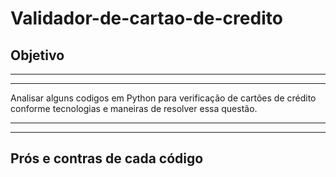 # Validador-de-cartao-de-credito


## Objetivo

---
---

Analisar alguns codigos em Python para verificação de cartões de crédito conforme tecnologias e maneiras de resolver essa questão.

---
---

## Prós e contras de cada código
